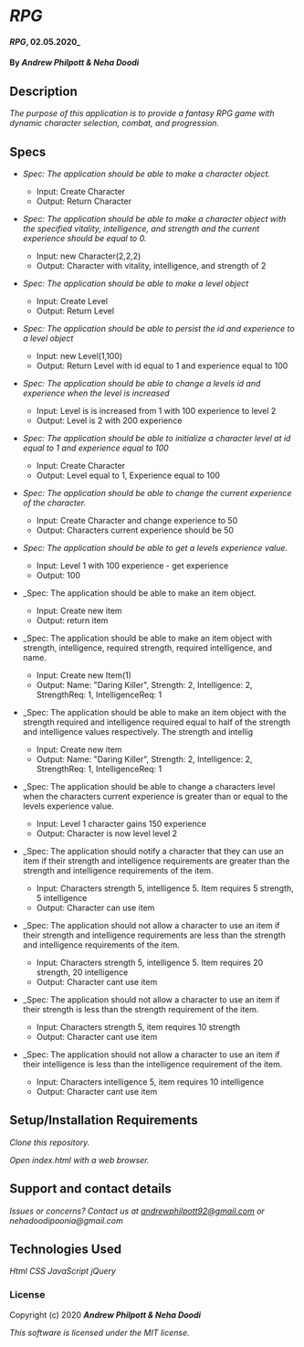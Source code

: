 # _RPG_
#### _RPG_, 02.05.2020_
#### By _**Andrew Philpott & Neha Doodi**_
## Description
_The purpose of this application is to provide a fantasy RPG game with dynamic character selection, combat, and progression._

## Specs
* _Spec: The application should be able to make a character object._
  * Input: Create Character
  * Output: Return Character

* _Spec: The application should be able to make a character object with the specified vitality, intelligence, and strength and the current experience should be equal to 0._
  * Input: new Character(2,2,2)
  * Output: Character with vitality, intelligence, and strength of 2

* _Spec: The application should be able to make a level object_
  * Input: Create Level
  * Output: Return Level

* _Spec: The application should be able to persist the id and experience to a level object_
  * Input: new Level(1,100)
  * Output: Return Level with id equal to 1 and experience equal to 100

* _Spec: The application should be able to change a levels id and experience when the level is increased_
  * Input: Level is is increased from 1 with 100 experience to level 2
  * Output: Level is 2 with 200 experience

* _Spec: The application should be able to initialize a character level at id equal to 1 and experience equal to 100_
  * Input: Create Character
  * Output: Level equal to 1, Experience equal to 100

* _Spec: The application should be able to change the current experience of the character._
  * Input: Create Character and change experience to 50
  * Output: Characters current experience should be 50

* _Spec: The application should be able to get a levels experience value._
  * Input: Level 1 with 100 experience - get experience
  * Output: 100

* _Spec: The application should be able to make an item object.
  * Input: Create new item
  * Output: return item

* _Spec: The application should be able to make an item object with strength, intelligence, required strength, required intelligence, and name.
  * Input: Create new Item(1)
  * Output: Name: "Daring Killer", Strength: 2, Intelligence: 2, StrengthReq: 1, IntelligenceReq: 1 

* _Spec: The application should be able to make an item object with the strength required and intelligence required equal to half of the strength and intelligence values respectively. The strength and intellig
  * Input: Create new item
  * Output: Name: "Daring Killer", Strength: 2, Intelligence: 2, StrengthReq: 1, IntelligenceReq: 1 

* _Spec: The application should be able to change a characters level when the characters current experience is greater than or equal to the levels experience value.
  * Input: Level 1 character gains 150 experience
  * Output: Character is now level level 2

* _Spec: The application should notify a character that they can use an item if their strength and intelligence requirements are greater than the strength and intelligence requirements of the item.
  * Input: Characters strength 5, intelligence 5. Item requires 5 strength, 5 intelligence
  * Output: Character can use item

* _Spec: The application should not allow a character to use an item if their strength and intelligence requirements are less than the strength and intelligence requirements of the item.
  * Input: Characters strength 5, intelligence 5. Item requires 20 strength, 20 intelligence
  * Output: Character cant use item

* _Spec: The application should not allow a character to use an item if their strength is less than the strength requirement of the item.
  * Input: Characters strength 5, item requires 10 strength
  * Output: Character cant use item

* _Spec: The application should not allow a character to use an item if their intelligence is less than the intelligence requirement of the item.
  * Input: Characters intelligence 5, item requires 10 intelligence
  * Output: Character cant use item
## Setup/Installation Requirements
_Clone this repository._

_Open index.html with a web browser._

## Support and contact details
_Issues or concerns? Contact us at andrewphilpott92@gmail.com or nehadoodipoonia@gmail.com_

## Technologies Used
_Html_
_CSS_
_JavaScript_
_jQuery_

### License
Copyright (c) 2020 **_Andrew Philpott & Neha Doodi_**

*This software is licensed under the MIT license.*

